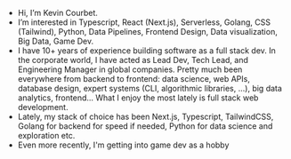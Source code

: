 - Hi, I’m Kevin Courbet.
- I’m interested in Typescript, React (Next.js), Serverless, Golang, CSS (Tailwind), Python, Data Pipelines, Frontend Design, Data visualization, Big Data, Game Dev.
- I have 10+ years of experience building software as a full stack dev. In the corporate world, I have acted as Lead Dev, Tech Lead, and Engineering Manager in global companies. Pretty much been everywhere from backend to frontend: data science, web APIs, database design, expert systems (CLI, algorithmic libraries, ...), big data analytics, frontend... What I enjoy the most lately is full stack web development.
- Lately, my stack of choice has been Next.js, Typescript, TailwindCSS, Golang for backend for speed if needed, Python for data science and exploration etc.
- Even more recently, I'm getting into game dev as a hobby

<!---
kevin-courbet/kevin-courbet is a ✨ special ✨ repository because its `README.md` (this file) appears on your GitHub profile.
You can click the Preview link to take a look at your changes.
--->

